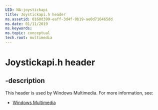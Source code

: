 ```yaml
---
UID: NA:joystickapi
title: Joystickapi.h header
ms.assetid: 0160d399-eaff-3d4f-9b19-ae0d716465dd
ms.date: 01/11/2019
ms.keywords: 
ms.topic: conceptual
tech.root: multimedia
---
```


# Joystickapi.h header


## -description


This header is used by Windows Multimedia. For more information, see:

- [Windows Multimedia](../_multimedia/index.md)


